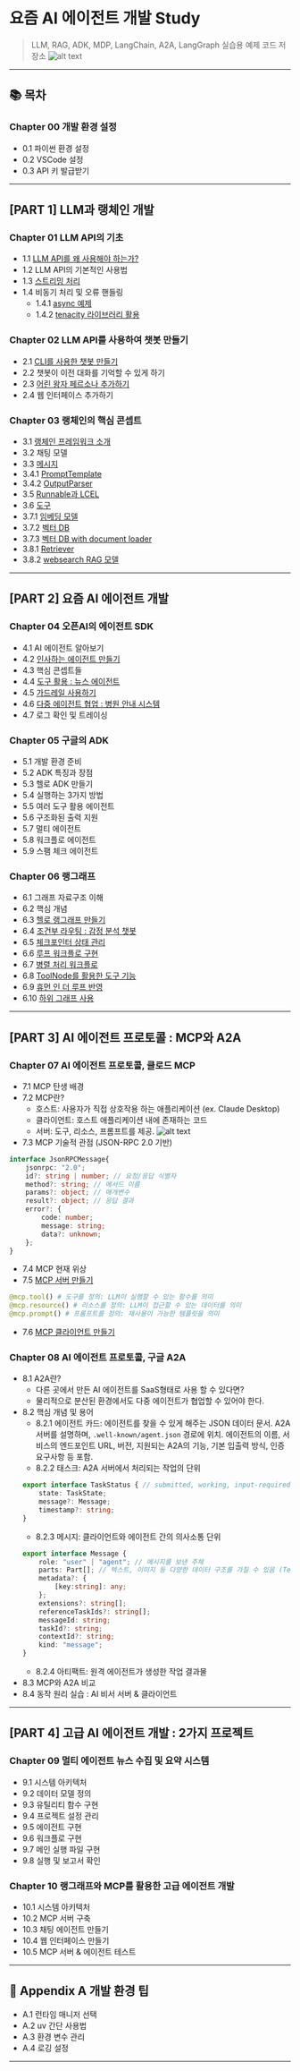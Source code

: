 # 요즘 AI 에이전트 개발 Study

> LLM, RAG, ADK, MDP, LangChain, A2A, LangGraph 실습용 예제 코드 저장소
![alt text](https://contents.kyobobook.co.kr/sih/fit-in/458x0/pdt/9791194383413.jpg)

---

## 📚 목차

### Chapter 00 개발 환경 설정
- 0.1 파이썬 환경 설정
- 0.2 VSCode 설정
- 0.3 API 키 발급받기

---

## [PART 1] LLM과 랭체인 개발

### Chapter 01 LLM API의 기초
- 1.1 [LLM API를 왜 사용해야 하는가?](1.1.api-ai-agent.py)
- 1.2 LLM API의 기본적인 사용법
- 1.3 [스트리밍 처리](1.3.stream-api.py)
- 1.4 비동기 처리 및 오류 핸들링
    - 1.4.1 [async 예제](1.4.1.async-api.py)
    - 1.4.2 [tenacity 라이브러리 활용](1.4.2.tenacity-lib.py)

### Chapter 02 LLM API를 사용하여 챗봇 만들기
- 2.1 [CLI를 사용한 챗봇 만들기](2.1.cli-chatbot.py)
- 2.2 챗봇이 이전 대화를 기억할 수 있게 하기
- 2.3 [어린 왕자 페르소나 추가하기](2.3.little-prince-chatbot.py)
- 2.4 웹 인터페이스 추가하기

### Chapter 03 랭체인의 핵심 콘셉트
- 3.1 [랭체인 프레임워크 소개](3.1.Introduction-to-Langchain.py)
- 3.2 채팅 모델
- 3.3 [메시지](3.3.Message-Langchain.py)
- 3.4.1 [PromptTemplate ](3.4.1.PromptTemplate.py)
- 3.4.2 [OutputParser](3.4.2.OutputParser.py)
- 3.5 [Runnable과 LCEL](3.5.RunnableLCEL.py)
- 3.6 [도구](3.6.tool-decorator.py)
- 3.7.1 [임베딩 모델](3.7.1.embedding.py)
- 3.7.2 [벡터 DB](3.7.2.vectorDB.py)
- 3.7.3 [벡터 DB with document loader](3.7.3.%20vectorDB-with-document-loader.py)
- 3.8.1 [Retriever](3.8.1.retriever-from-vectordb.py)
- 3.8.2 [websearch RAG 모델](3.8.2.websearch-RAG.py)

---

## [PART 2] 요즘 AI 에이전트 개발

### Chapter 04 오픈AI의 에이전트 SDK
- 4.1 AI 에이전트 알아보기
- 4.2 [인사하는 에이전트 만들기](4.2.openai-hello-agent.py)
- 4.3 핵심 콘셉트들
- 4.4 [도구 활용 : 뉴스 에이전트](4.4.tools-news-agent.py)
- 4.5 [가드레일 사용하기](4.5.guardrail-test.py)
- 4.6 [다중 에이전트 협업 : 병원 안내 시스템](4.6.handoff-agent.py)
- 4.7 로그 확인 및 트레이싱

### Chapter 05 구글의 ADK
- 5.1 개발 환경 준비
- 5.2 ADK 특징과 장점
- 5.3 헬로 ADK 만들기
- 5.4 실행하는 3가지 방법
- 5.5 여러 도구 활용 에이전트
- 5.6 구조화된 출력 지원
- 5.7 멀티 에이전트
- 5.8 워크플로 에이전트
- 5.9 스팸 체크 에이전트

### Chapter 06 랭그래프
- 6.1 그래프 자료구조 이해
- 6.2 핵심 개념
- 6.3 [헬로 랭그래프 만들기](6.3.hello-langgraph.py)
- 6.4 [조건부 라우팅 : 감정 분석 챗봇](6.4.sentiment-analysis-chatbot.py)
- 6.5 [체크포인터 상태 관리](6.5.checkpoint-langgraph.py)
- 6.6 [루프 워크플로 구현](6.6.loop-workflow.py)
- 6.7 [병렬 처리 워크플로](6.7.parallel_execution.py)
- 6.8 [ToolNode를 활용한 도구 기능](6.8.tool-langgraph.py)
- 6.9 [휴먼 인 더 루프 반영](6.9.human-in-loop.py)
- 6.10 [하위 그래프 사용](6.10.weather-subgraph.py)

---

## [PART 3] AI 에이전트 프로토콜 : MCP와 A2A

### Chapter 07 AI 에이전트 프로토콜, 클로드 MCP
- 7.1 MCP 탄생 배경
- 7.2 MCP란?
    * 호스트: 사용자가 직접 상호작용 하는 애플리케이션 (ex. Claude Desktop)
    * 클라이언트: 호스트 애플리케이션 내에 존재하는 코드
    * 서버: 도구, 리소스, 프롬프트를 제공.
![alt text](https://huggingface.co/datasets/mcp-course/images/resolve/main/unit1/4.png)
- 7.3 MCP 기술적 관점 (JSON-RPC 2.0 기반)
```TypeScript
interface JsonRPCMessage{
    jsonrpc: "2.0";
    id?: string | number; // 요청/응답 식별자
    method?: string; // 메서드 이름
    params?: object; // 매개변수
    result?: object; // 응답 결과
    error?: {
        code: number;
        message: string;
        data?: unknown;
    };
}
```
- 7.4 MCP 현재 위상
- 7.5 [MCP 서버 만들기](7.5.hello-mcp-server.py)
```Python
@mcp.tool() # 도구를 정의: LLM이 실행할 수 있는 함수를 의미
@mcp.resource() # 리소스를 정의: LLM이 접근할 수 있는 데이터를 의미
@mcp.prompt() # 프롬프트를 정의: 재사용이 가능한 템플릿을 의미
```
- 7.6 [MCP 클라이언트 만들기](7.6.hello-mcp-client.py)

### Chapter 08 AI 에이전트 프로토콜, 구글 A2A
- 8.1 A2A란? 
    * 다른 곳에서 만든 AI 에이전트를 SaaS형태로 사용 할 수 있다면?
    * 물리적으로 분산된 환경에서도 다중 에이전트가 협업할 수 있어야 한다.
- 8.2 핵심 개념 및 용어
    - 8.2.1 에이전트 카드: 에이전트를 찾을 수 있게 해주는 JSON 데이터 문서. A2A 서버를 설명하며, `.well-known/agent.json` 경로에 위치. 에이전트의 이름, 서비스의 엔드포인트 URL, 버전, 지원되는 A2A의 기능, 기본 입출력 방식, 인증 요구사항 등 포함.
    - 8.2.2 태스크: A2A 서버에서 처리되는 작업의 단위
    ```TypeScript
    export interface TaskStatus { // submitted, working, input-required, completed, canceled 등
        state: TaskState;
        message?: Message;
        timestamp?: string;
    }
    ```
    - 8.2.3 메시지: 클라이언트와 에이전트 간의 의사소통 단위 
    ```TypeScript
    export interface Message {
        role: "user" | "agent"; // 메시지를 보낸 주체
        parts: Part[]; // 텍스트, 이미지 등 다양한 데이터 구조를 가질 수 있음 (TextPart, FilePart, DataPart)
        metadata?: {
            [key:string]: any;
        };
        extensions?: string[];
        referenceTaskIds?: string[];
        messageId: string;
        taskId?: string;
        contextId?: string;
        kind: "message";
    }
    ```
    - 8.2.4 아티팩트: 원격 에이전트가 생성한 작업 결과물 
- 8.3 MCP와 A2A 비교
- 8.4 동작 원리 실습 : AI 비서 서버 & 클라이언트

---

## [PART 4] 고급 AI 에이전트 개발 : 2가지 프로젝트

### Chapter 09 멀티 에이전트 뉴스 수집 및 요약 시스템
- 9.1 시스템 아키텍처
- 9.2 데이터 모델 정의
- 9.3 유틸리티 함수 구현
- 9.4 프로젝트 설정 관리
- 9.5 에이전트 구현
- 9.6 워크플로 구현
- 9.7 메인 실행 파일 구현
- 9.8 실행 및 보고서 확인

### Chapter 10 랭그래프와 MCP를 활용한 고급 에이전트 개발
- 10.1 시스템 아키텍처
- 10.2 MCP 서버 구축
- 10.3 채팅 에이전트 만들기
- 10.4 웹 인터페이스 만들기
- 10.5 MCP 서버 & 에이전트 테스트

---

## 📌 Appendix A 개발 환경 팁
- A.1 런타임 매니저 선택
- A.2 uv 간단 사용법
- A.3 환경 변수 관리
- A.4 로깅 설정

---